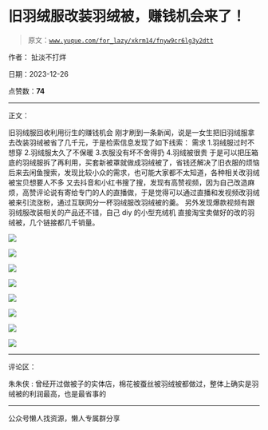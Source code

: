 # 旧羽绒服改装羽绒被，赚钱机会来了！

> 原文：[`www.yuque.com/for_lazy/xkrm14/fnyw9cr6lg3y2dtt`](https://www.yuque.com/for_lazy/xkrm14/fnyw9cr6lg3y2dtt)

作者： 扯淡不打烊

日期：2023-12-26

点赞数：**74**

* * *

正文：

旧羽绒服回收利用衍生的赚钱机会 刚才刷到一条新闻，说是一女生把旧羽绒服拿去改装羽绒被省了几千元，于是检索信息发现了如下线索： 需求 1.羽绒服过时不想穿
2.羽绒服太久了不保暖 3.衣服没有坏不舍得扔 4.羽绒被很贵 于是可以把压箱底的羽绒服拆了再利用，买套新被罩就做成羽绒被了，省钱还解决了旧衣服的烦恼
后来去闲鱼搜索，发现比较小众的需求，也可能大家都不太知道，各种相关改羽绒被宝贝想要人不多
又去抖音和小红书搜了搜，发现有高赞视频，因为自己改造麻烦，高赞评论说有寄给专门的人的直播做，于是觉得可以通过直播和发视频改羽绒被来引流涨粉，通过互联网分一杯羽绒服改羽绒被的羹。
另外发现爆款视频有跟羽绒服改装相关的产品还不错，自己 diy 的小型充绒机 直接淘宝卖做好的改的羽绒被，几个链接都几千销量。

![](img/86fcbc63097ac3aa1bbfa801b91c3be4.png)

![](img/66f6b0052ae136b7ded5de833db7cffd.png)

![](img/8689189eb51df0d2f685928faf644327.png)

![](img/0358a7f0a804475f9a05d28525f38676.png)

![](img/7889d0490f7975b0f4c94b3ba65bb0ca.png)

![](img/4090371af87c56e53d087076a2434f36.png)

![](img/9512353d8c09acf18e9384c71ab9c7e7.png)

![](img/f7aae0c429f2f9429f67076f0d940408.png)

* * *

评论区：

朱朱侠 : 曾经开过做被子的实体店，棉花被蚕丝被羽绒被都做过，整体上确实是羽绒被的利润最高，也是最省事的

* * *

公众号懒人找资源，懒人专属群分享